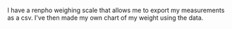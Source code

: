 I have a renpho weighing scale that allows me to export my measurements as a csv. I've then made my own chart of my weight using the data.